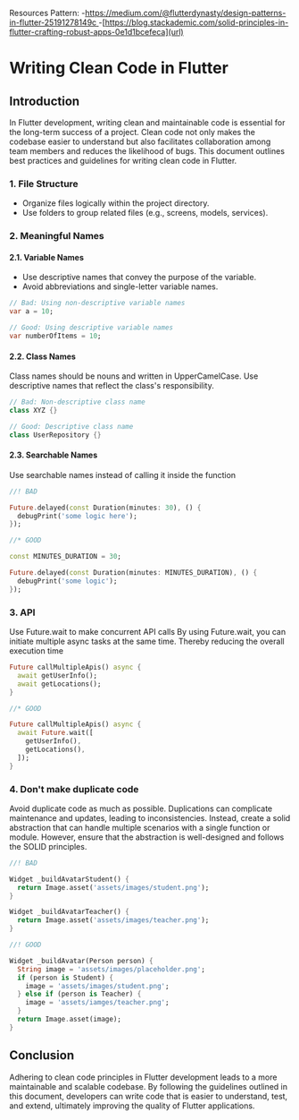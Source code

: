 Resources
Pattern: 
-[https://medium.com/@flutterdynasty/design-patterns-in-flutter-25191278149c
](url)
-[https://blog.stackademic.com/solid-principles-in-flutter-crafting-robust-apps-0e1d1bcefeca](url)


# Writing Clean Code in Flutter

## Introduction

In Flutter development, writing clean and maintainable code is essential for the long-term success of a project. Clean code not only makes the codebase easier to understand but also facilitates collaboration among team members and reduces the likelihood of bugs. This document outlines best practices and guidelines for writing clean code in Flutter.


### 1. File Structure

- Organize files logically within the project directory.
- Use folders to group related files (e.g., screens, models, services).

### 2. Meaningful Names

#### 2.1. Variable Names

- Use descriptive names that convey the purpose of the variable.
- Avoid abbreviations and single-letter variable names.

```dart
// Bad: Using non-descriptive variable names
var a = 10;

// Good: Using descriptive variable names
var numberOfItems = 10;
```

#### 2.2. Class Names

Class names should be nouns and written in UpperCamelCase.
Use descriptive names that reflect the class's responsibility.

```dart
// Bad: Non-descriptive class name
class XYZ {}

// Good: Descriptive class name
class UserRepository {}
```

#### 2.3. Searchable Names

Use searchable names instead of calling it inside the function

```dart
//! BAD 

Future.delayed(const Duration(minutes: 30), () { 
  debugPrint('some logic here');
}); 

//* GOOD 

const MINUTES_DURATION = 30;

Future.delayed(const Duration(minutes: MINUTES_DURATION), () { 
  debugPrint('some logic');
}); 
```

### 3. API

Use Future.wait to make concurrent API calls
By using Future.wait, you can initiate multiple async tasks at the same time. Thereby reducing the overall execution time

```dart
Future callMultipleApis() async { 
  await getUserInfo(); 
  await getLocations();
} 

//* GOOD 

Future callMultipleApis() async { 
  await Future.wait([
    getUserInfo(), 
    getLocations(), 
  ]);
}
```

### 4. Don't make duplicate code

Avoid duplicate code as much as possible. Duplications can complicate maintenance and updates, leading to inconsistencies. Instead, create a solid abstraction that can handle multiple scenarios with a single function or module. However, ensure that the abstraction is well-designed and follows the SOLID principles.

```dart
//! BAD

Widget _buildAvatarStudent() {
  return Image.asset('assets/images/student.png');
}

Widget _buildAvatarTeacher() {
  return Image.asset('assets/images/teacher.png');
}

//! GOOD

Widget _buildAvatar(Person person) {
  String image = 'assets/images/placeholder.png';
  if (person is Student) {
    image = 'assets/images/student.png';
  } else if (person is Teacher) {
    image = 'assets/iamges/teacher.png';
  }
  return Image.asset(image);
}
```

## Conclusion

Adhering to clean code principles in Flutter development leads to a more maintainable and scalable codebase. By following the guidelines outlined in this document, developers can write code that is easier to understand, test, and extend, ultimately improving the quality of Flutter applications.
